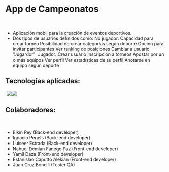 # App de Campeonatos
​

- Aplicación mobil para la creación de eventos deportivos.
- Dos tipos de usuarios definidos como:
No jugador:
					 Capacidad para crear torneo
					 Posibilidad de crear categorías según deporte
					 Opción para invitar participantes
					 Ver ranking de posiciones
					 Cambiar a usuario "Jugardor"
​
Jugador: 
					 Crear usuario
					 Inscripción a torneos
					 Apostar por un o más equipos
					 Ver perfil
					 Ver estadísticas de su perfil
					 Anotarse en equipo según deporte
​
## Tecnologías aplicadas:
​
![](https://originapps.io/wp-content/uploads/2019/03/React-Native.png)
​
![](https://nodejs.org/static/images/logos/nodejs-new-pantone-black.svg)
​
## Colaboradores:
​
- Elkin Rey (Back-end developer)
- Ignacio Pegels (Back-end developer)
- Luiseer Estrada (Back-end developer)
- Nahuel Demian Fanego Paz (Front-end developer)
- Yamil Daza (Front-end developer)
- Estanislao Caputto Alekian (Front-end developer)
- Juan Cruz Bonelli (Tester QA)
